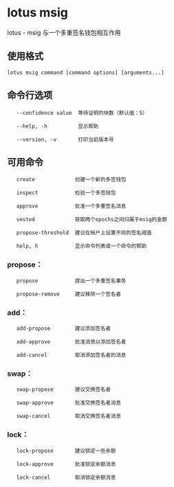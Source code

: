 # lotus msig

lotus - msig 与一个多重签名钱包相互作用

## 使用格式

```
lotus msig command [command options] [arguments...]
```

## 命令行选项

```
   --confidence value  等待证明的块数（默认值：5）
   
   --help, -h          显示帮助
   
   --version, -v       打印当前版本号
```

## 可用命令

```
   create             创建一个新的多签钱包
   
   inspect            检验一个多签钱包
   
   approve            批准一个多重签名消息
   
   vested             获取两个epochs之间归属于msig的金额
   
   propose-threshold  建议在帐户上设置不同的签名阈值
   
   help, h            显示命令列表或一个命令的帮助
```

### propose：

```
   propose            提出一个多重签名事务
   
   propose-remove     建议移除一个签名者
```

### add：

```
   add-propose        建议添加签名者
   
   add-approve        批准消息以添加签名者
   
   add-cancel         取消添加签名者的消息
```

### swap：

```
   swap-propose       建议交换签名者

   swap-approve       批准交换签名者消息

   swap-cancel        取消交换签名者消息
```

### lock：

```
   lock-propose       建议锁定一些余额
   
   lock-approve       批准锁定余额消息
   
   lock-cancel        取消锁定余额消息
```


